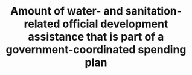 ---
data_non_statistical: true
goal_meta_link: http://unstats.un.org/sdgs/files/metadata-compilation/Metadata-Goal-6.pdf
goal_meta_link_page: 28
graph: null
graph_status_notes: Assigned
graph_title: Amount of water- and sanitation-related official development assistance
  that is part of a government-coordinated spending plan
graph_type: null
graph_type_description: null
has_metadata: true
indicator: 6.a.1
indicator_definition: International cooperation and capacity-building support implies
  aid (most of it quantifiable) in the form of grants or loans by external support
  agencies. The amount of water and sanitation-related Official Development Assistance
  (ODA) can be used as a proxy for this, captured by the Creditor Reporting System
  (CRS) of the Organisation for Economic Co-operation and Development (OECD). Realising
  that the role of ODA in international cooperation is evolving and that a broad range
  of stakeholders is involved in "international cooperation and capacity development
  support", it is envisaged that this indicator will evolve and will be further qualified
  during the SDG period. UN-Water is working together with OECD to align the proposed
  indicator and methodology with OECD work. Official Development Assistance (ODA)
  is defined as flows of official financing administered with the promotion of the
  economic development and welfare of developing countries as the main objective,
  and which are concessional in character with a grant element of at least 25 per
  cent (using a fixed 10 per cent rate of discount). By convention, ODA flows comprise
  contributions of donor government agencies, at all levels, to developing countries
  ("bilateral ODA") and to multilateral institutions. ODA receipts comprise disbursements
  by bilateral donors and multilateral institutions. Lending by export credit agencies'with
  the pure purpose of export promotion'is excluded (OECD source IMF 2003). A government
  coordinated spending plan is defined as a financing plan/budget for the water and
  sanitation sector, clearly assessing the available sources of finance and strategies
  for financing future needs.
indicator_name: Amount of water- and sanitation-related official development assistance
  that is part of a government-coordinated spending plan
indicator_sort_order: 06-0a-01
indicator_variable: null
layout: indicator
method_of_computation: The indicator is computed as the proportion between the amount
  of water and sanitation related Official Development Assistance a government receives,
  and the total amount budgeted for water and sanitation in a government coordinated
  spending plan.
permalink: /6-a-1/
published: true
rationale_interpretation: "Target 6.a includes many elements. The amount of water\
  \ and sanitation-related Official Development Assistance (ODA) is a quantifiable\
  \ measurement as a proxy for \"international cooperation and capacity development\
  \ support\" in financial terms, because this data are readily available from the\
  \ Creditor Reporting System (CRS) of the Organisation for Economic Co-operation\
  \ and Development (OECD). \nIt is essential to be able to assess ODA in proportion\
  \ with information about the government coordinated spending plan in proportion\
  \ of ODA to gain a better understanding of how much countries depend/rely on ODA\
  \ and highlighting countries total water and sanitation budgets over time."
reporting_status: notstarted
sdg_goal: 6
source_active_1: true
source_notes_1: null
source_title_1: null
target: By 2030, expand international cooperation and capacity-building support to
  developing countries in water- and sanitation-related activities and programmes,
  including water harvesting, desalination, water efficiency, wastewater treatment,
  recycling and reuse technologies.
target_id: 6.a
title: Amount of water- and sanitation-related official development assistance that
  is part of a government-coordinated spending plan
un_custodial_agency: 'WHO, UNEP, OECD (Partnering Agencies: UN Water)'
un_designated_tier: '1'
variable_description: null
variable_notes: null
---